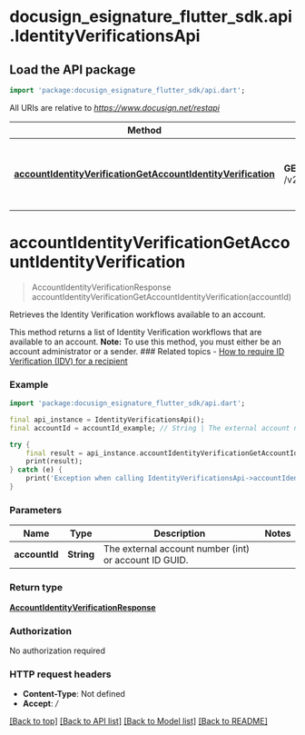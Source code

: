 # docusign_esignature_flutter_sdk.api.IdentityVerificationsApi

## Load the API package
```dart
import 'package:docusign_esignature_flutter_sdk/api.dart';
```

All URIs are relative to *https://www.docusign.net/restapi*

Method | HTTP request | Description
------------- | ------------- | -------------
[**accountIdentityVerificationGetAccountIdentityVerification**](IdentityVerificationsApi.md#accountidentityverificationgetaccountidentityverification) | **GET** /v2.1/accounts/{accountId}/identity_verification | Retrieves the Identity Verification workflows available to an account.


# **accountIdentityVerificationGetAccountIdentityVerification**
> AccountIdentityVerificationResponse accountIdentityVerificationGetAccountIdentityVerification(accountId)

Retrieves the Identity Verification workflows available to an account.

This method returns a list of Identity Verification workflows that are available to an account.  **Note:** To use this method, you must either be an account administrator or a sender.  ### Related topics  - [How to require ID Verification (IDV) for a recipient](/docs/esign-rest-api/how-to/id-verification/)  

### Example
```dart
import 'package:docusign_esignature_flutter_sdk/api.dart';

final api_instance = IdentityVerificationsApi();
final accountId = accountId_example; // String | The external account number (int) or account ID GUID.

try {
    final result = api_instance.accountIdentityVerificationGetAccountIdentityVerification(accountId);
    print(result);
} catch (e) {
    print('Exception when calling IdentityVerificationsApi->accountIdentityVerificationGetAccountIdentityVerification: $e\n');
}
```

### Parameters

Name | Type | Description  | Notes
------------- | ------------- | ------------- | -------------
 **accountId** | **String**| The external account number (int) or account ID GUID. | 

### Return type

[**AccountIdentityVerificationResponse**](AccountIdentityVerificationResponse.md)

### Authorization

No authorization required

### HTTP request headers

 - **Content-Type**: Not defined
 - **Accept**: */*

[[Back to top]](#) [[Back to API list]](../README.md#documentation-for-api-endpoints) [[Back to Model list]](../README.md#documentation-for-models) [[Back to README]](../README.md)

